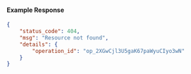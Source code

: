 <!-- Code generated for API Clients. DO NOT EDIT. -->

#### Example Response

```json
{
	"status_code": 404,
	"msg": "Resource not found",
	"details": {
		"operation_id": "op_2XGwCjl3U5gaK67paWyuCIyo3wN"
	}
}
```
